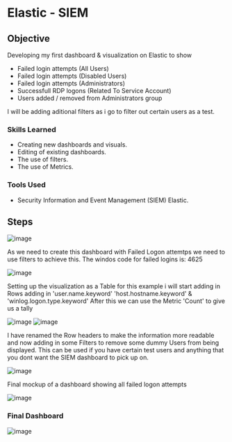 # Elastic - SIEM

## Objective

Developing my first dashboard & visualization on Elastic to show
- Failed login attempts (All Users)
- Failed login attempts (Disabled Users)
- Failed login attempts (Administrators)
- Successfull RDP logons (Related To Service Account)
- Users added / removed from Administrators group

I will be adding aditional filters as i go to filter out certain users as a test.

### Skills Learned

- Creating new dashboards and visuals.
- Editing of existing dashboards.
- The use of filters.
- The use of Metrics.

### Tools Used

- Security Information and Event Management (SIEM) Elastic.

## Steps
![image](https://github.com/Matt4llan/Elastic-SIEM/assets/156334555/83831df5-ae01-4e0f-98f9-56217418a9fe)

As we need to create this dashboard with Failed Logon attemtps we need to use filters to achieve this.
The windos code for failed logins is: 4625

![image](https://github.com/Matt4llan/Elastic-SIEM/assets/156334555/885fa518-0f5d-4ae4-898b-e4b6402833c3)

Setting up the visualization as a Table for this example i will start adding in Rows adding in 'user.name.keyword' 'host.hostname.keyword' & 'winlog.logon.type.keyword'
After this we can use the Metric 'Count' to give us a tally

![image](https://github.com/Matt4llan/Elastic-SIEM/assets/156334555/56605e21-a7d3-4faf-b560-33a5b47d56b9)
![image](https://github.com/Matt4llan/Elastic-SIEM/assets/156334555/af3a45c7-6857-451c-a8c9-fec9d7aa885f)

I have renamed the Row headers to make the information more readable and now adding in some Filters to remove some dummy Users from being displayed. This can be used if you have certain test users and anything that you dont want the SIEM dashboard to pick up on.

![image](https://github.com/Matt4llan/Elastic-SIEM/assets/156334555/581d034f-bd2f-4a1d-b3db-afab61229012)

Final mockup of a dashboard showing all failed logon attempts

![image](https://github.com/Matt4llan/Elastic-SIEM/assets/156334555/4f6664b4-d502-4ed3-8da8-020da5568776)


### Final Dashboard

![image](https://github.com/Matt4llan/Elastic-SIEM/assets/156334555/7cc11be7-a9b8-49be-aa81-2c22cc7fd3d5)
